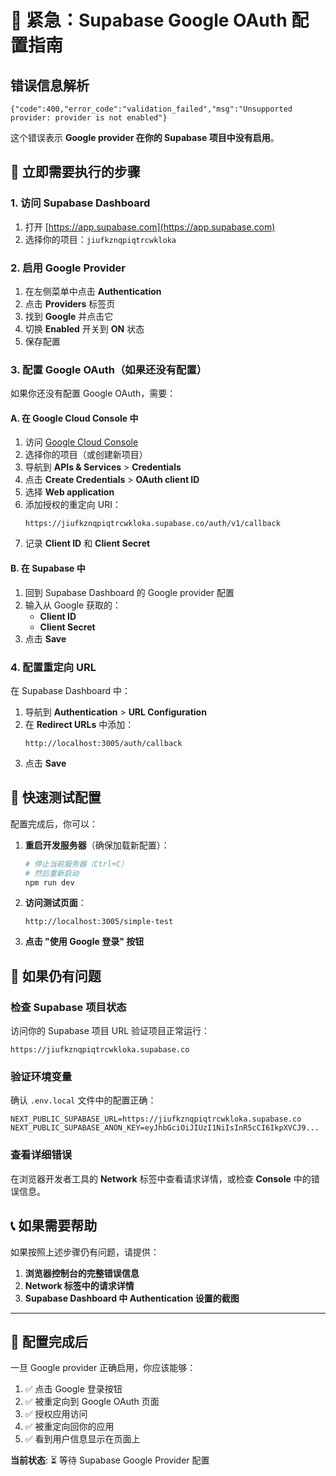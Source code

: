 # 🚨 紧急：Supabase Google OAuth 配置指南

## 错误信息解析

```
{"code":400,"error_code":"validation_failed","msg":"Unsupported provider: provider is not enabled"}
```

这个错误表示 **Google provider 在你的 Supabase 项目中没有启用**。

## 🎯 立即需要执行的步骤

### 1. 访问 Supabase Dashboard

1. 打开 [https://app.supabase.com](https://app.supabase.com)
2. 选择你的项目：`jiufkznqpiqtrcwkloka`

### 2. 启用 Google Provider

1. 在左侧菜单中点击 **Authentication**
2. 点击 **Providers** 标签页
3. 找到 **Google** 并点击它
4. 切换 **Enabled** 开关到 **ON** 状态
5. 保存配置

### 3. 配置 Google OAuth（如果还没有配置）

如果你还没有配置 Google OAuth，需要：

#### A. 在 Google Cloud Console 中

1. 访问 [Google Cloud Console](https://console.cloud.google.com/)
2. 选择你的项目（或创建新项目）
3. 导航到 **APIs & Services** > **Credentials**
4. 点击 **Create Credentials** > **OAuth client ID**
5. 选择 **Web application**
6. 添加授权的重定向 URI：
   ```
   https://jiufkznqpiqtrcwkloka.supabase.co/auth/v1/callback
   ```
7. 记录 **Client ID** 和 **Client Secret**

#### B. 在 Supabase 中

1. 回到 Supabase Dashboard 的 Google provider 配置
2. 输入从 Google 获取的：
   - **Client ID**
   - **Client Secret**
3. 点击 **Save**

### 4. 配置重定向 URL

在 Supabase Dashboard 中：

1. 导航到 **Authentication** > **URL Configuration**
2. 在 **Redirect URLs** 中添加：
   ```
   http://localhost:3005/auth/callback
   ```
3. 点击 **Save**

## 🔧 快速测试配置

配置完成后，你可以：

1. **重启开发服务器**（确保加载新配置）：
   ```bash
   # 停止当前服务器（Ctrl+C）
   # 然后重新启动
   npm run dev
   ```

2. **访问测试页面**：
   ```
   http://localhost:3005/simple-test
   ```

3. **点击 "使用 Google 登录" 按钮**

## 🚨 如果仍有问题

### 检查 Supabase 项目状态

访问你的 Supabase 项目 URL 验证项目正常运行：
```
https://jiufkznqpiqtrcwkloka.supabase.co
```

### 验证环境变量

确认 `.env.local` 文件中的配置正确：
```env
NEXT_PUBLIC_SUPABASE_URL=https://jiufkznqpiqtrcwkloka.supabase.co
NEXT_PUBLIC_SUPABASE_ANON_KEY=eyJhbGciOiJIUzI1NiIsInR5cCI6IkpXVCJ9...
```

### 查看详细错误

在浏览器开发者工具的 **Network** 标签中查看请求详情，或检查 **Console** 中的错误信息。

## 📞 如果需要帮助

如果按照上述步骤仍有问题，请提供：

1. **浏览器控制台的完整错误信息**
2. **Network 标签中的请求详情**
3. **Supabase Dashboard 中 Authentication 设置的截图**

---

## 🎯 配置完成后

一旦 Google provider 正确启用，你应该能够：

1. ✅ 点击 Google 登录按钮
2. ✅ 被重定向到 Google OAuth 页面
3. ✅ 授权应用访问
4. ✅ 被重定向回你的应用
5. ✅ 看到用户信息显示在页面上

**当前状态**: ⏳ 等待 Supabase Google Provider 配置